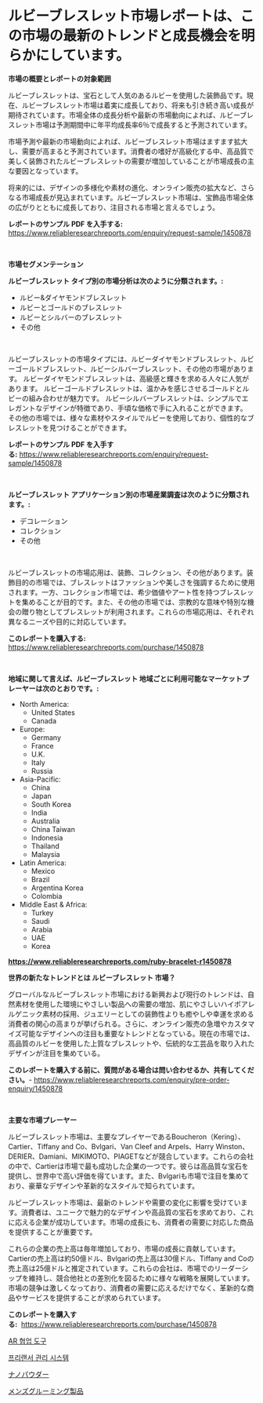 <p><h1>ルビーブレスレット市場レポートは、この市場の最新のトレンドと成長機会を明らかにしています。</h1></p><p><strong>市場の概要とレポートの対象範囲</strong></p>
<p><p>ルビーブレスレットは、宝石として人気のあるルビーを使用した装飾品です。現在、ルビーブレスレット市場は着実に成長しており、将来も引き続き高い成長が期待されています。市場全体の成長分析や最新の市場動向によれば、ルビーブレスレット市場は予測期間中に年平均成長率6％で成長すると予測されています。 </p><p>市場予測や最新の市場動向によれば、ルビーブレスレット市場はますます拡大し、需要が高まると予測されています。消費者の嗜好が高級化する中、高品質で美しく装飾されたルビーブレスレットの需要が増加していることが市場成長の主な要因となっています。</p><p>将来的には、デザインの多様化や素材の進化、オンライン販売の拡大など、さらなる市場成長が見込まれています。ルビーブレスレット市場は、宝飾品市場全体の広がりとともに成長しており、注目される市場と言えるでしょう。</p></p>
<p><strong>レポートのサンプル PDF を入手する:</strong> <a href="https://www.reliableresearchreports.com/enquiry/request-sample/1450878">https://www.reliableresearchreports.com/enquiry/request-sample/1450878</a></p>
<p>&nbsp;</p>
<p><strong>市場セグメンテーション</strong></p>
<p><strong>ルビーブレスレット タイプ別の市場分析は次のように分類されます。:</strong></p>
<p><ul><li>ルビー&ダイヤモンドブレスレット</li><li>ルビーとゴールドのブレスレット</li><li>ルビーとシルバーのブレスレット</li><li>その他</li></ul></p>
<p>&nbsp;</p>
<p><p>ルビーブレスレットの市場タイプには、ルビーダイヤモンドブレスレット、ルビーゴールドブレスレット、ルビーシルバーブレスレット、その他の市場があります。 ルビーダイヤモンドブレスレットは、高級感と輝きを求める人々に人気があります。 ルビーゴールドブレスレットは、温かみを感じさせるゴールドとルビーの組み合わせが魅力です。 ルビーシルバーブレスレットは、シンプルでエレガントなデザインが特徴であり、手頃な価格で手に入れることができます。 その他の市場では、様々な素材やスタイルでルビーを使用しており、個性的なブレスレットを見つけることができます。</p></p>
<p><strong>レポートのサンプル PDF を入手する:</strong>&nbsp;<a href="https://www.reliableresearchreports.com/enquiry/request-sample/1450878">https://www.reliableresearchreports.com/enquiry/request-sample/1450878</a></p>
<p>&nbsp;</p>
<p><strong> ルビーブレスレット アプリケーション別の市場産業調査は次のように分類されます。:</strong></p>
<p><ul><li>デコレーション</li><li>コレクション</li><li>その他</li></ul></p>
<p>&nbsp;</p>
<p><p>ルビーブレスレットの市場応用は、装飾、コレクション、その他があります。装飾目的の市場では、ブレスレットはファッションや美しさを強調するために使用されます。一方、コレクション市場では、希少価値やアート性を持つブレスレットを集めることが目的です。また、その他の市場では、宗教的な意味や特別な機会の贈り物としてブレスレットが利用されます。これらの市場応用は、それぞれ異なるニーズや目的に対応しています。</p></p>
<p><strong>このレポートを購入する:</strong>&nbsp; <a href="https://www.reliableresearchreports.com/purchase/1450878">https://www.reliableresearchreports.com/purchase/1450878</a></p>
<p>&nbsp;</p>
<p><strong>地域に関して言えば、ルビーブレスレット 地域ごとに利用可能なマーケットプレーヤーは次のとおりです。:</strong></p>
<p><ul>
    <li>
        North America:
        <ul>
            <li>United States</li>
            <li>Canada</li>
        </ul>
    </li>
    <li>
        Europe:
        <ul>
            <li>Germany</li>
            <li>France</li>
            <li>U.K.</li>
            <li>Italy</li>
            <li>Russia</li>
        </ul>
    </li>
    <li>
        Asia-Pacific:
        <ul>
            <li>China</li>
            <li>Japan</li>
            <li>South Korea</li>
            <li>India</li>
            <li>Australia</li>
            <li>China Taiwan</li>
            <li>Indonesia</li>
            <li>Thailand</li>
            <li>Malaysia</li>
        </ul>
    </li>
    <li>
        Latin America:
        <ul>
            <li>Mexico</li>
            <li>Brazil</li>
            <li>Argentina Korea</li>
            <li>Colombia</li>
        </ul>
    </li>
    <li>
        Middle East & Africa:
        <ul>
            <li>Turkey</li>
            <li>Saudi</li>
            <li>Arabia</li>
            <li>UAE</li>
            <li>Korea</li>
        </ul>
    </li>
    </ul></p>
<p><strong><a href="https://www.reliableresearchreports.com/ruby-bracelet-r1450878">https://www.reliableresearchreports.com/ruby-bracelet-r1450878</a></strong>&nbsp;</p>
<p><strong>世界の新たなトレンドとは ルビーブレスレット 市場？</strong></p>
<p><p>グローバルなルビーブレスレット市場における新興および現行のトレンドは、自然素材を使用した環境にやさしい製品への需要の増加、肌にやさしいハイポアレルゲニック素材の採用、ジュエリーとしての装飾性よりも癒やしや幸運を求める消費者の関心の高まりが挙げられる。さらに、オンライン販売の急増やカスタマイズ可能なデザインへの注目も重要なトレンドとなっている。現在の市場では、高品質のルビーを使用した上質なブレスレットや、伝統的な工芸品を取り入れたデザインが注目を集めている。</p></p>
<p><strong>このレポートを購入する前に、質問がある場合は問い合わせるか、共有してください。</strong>- <a href="https://www.reliableresearchreports.com/enquiry/pre-order-enquiry/1450878">https://www.reliableresearchreports.com/enquiry/pre-order-enquiry/1450878</a></p>
<p>&nbsp;</p>
<p><strong>主要な市場プレーヤー</strong></p>
<p><p>ルビーブレスレット市場は、主要なプレイヤーであるBoucheron（Kering）、Cartier、Tiffany and Co、Bvlgari、Van Cleef and Arpels、Harry Winston、DERIER、Damiani、MIKIMOTO、PIAGETなどが競合しています。これらの会社の中で、Cartierは市場で最も成功した企業の一つです。彼らは高品質な宝石を提供し、世界中で高い評価を得ています。また、Bvlgariも市場で注目を集めており、豪華なデザインや革新的なスタイルで知られています。</p><p>ルビーブレスレット市場は、最新のトレンドや需要の変化に影響を受けています。消費者は、ユニークで魅力的なデザインや高品質の宝石を求めており、これに応える企業が成功しています。市場の成長にも、消費者の需要に対応した商品を提供することが重要です。</p><p>これらの企業の売上高は毎年増加しており、市場の成長に貢献しています。Cartierの売上高は約50億ドル、Bvlgariの売上高は30億ドル、Tiffany and Coの売上高は25億ドルと推定されています。これらの会社は、市場でのリーダーシップを維持し、競合他社との差別化を図るために様々な戦略を展開しています。市場の競争は激しくなっており、消費者の需要に応えるだけでなく、革新的な商品やサービスを提供することが求められています。</p></p>
<p><strong>このレポートを購入する:</strong>&nbsp;&nbsp;<a href="https://www.reliableresearchreports.com/purchase/1450878">https://www.reliableresearchreports.com/purchase/1450878</a></p>
<p><p><a href="https://medium.com/@goonfghyt6587/ar-%ED%98%91%EC%97%85-%EB%8F%84%EA%B5%AC-%EC%8B%9C%EC%9E%A5-%EC%A0%84%EB%A7%9D-%EC%82%B0%EC%97%85-%EA%B0%9C%EC%9A%94-%EB%B0%8F-%EC%98%88%EC%B8%A1-2024%EB%85%84%EB%B6%80%ED%84%B0-2031%EB%85%84-84ad7e8e4d7d">AR 협업 도구</a></p><p><a href="https://medium.com/@christianlarkinus/%ED%94%84%EB%A6%AC%EB%9E%9C%EC%84%9C-%EA%B4%80%EB%A6%AC-%EC%8B%9C%EC%8A%A4%ED%85%9C-%EC%8B%9C%EC%9E%A5-%EC%8B%9C%EC%9E%A5-%EC%A0%90%EC%9C%A0%EC%9C%A8-%EC%8B%9C%EC%9E%A5-%EB%8F%99%ED%96%A5-%EB%B0%8F-%EB%AF%B8%EB%9E%98-%EC%84%B1%EC%9E%A5-%ED%83%90%EC%83%89-db0701e1a229">프리랜서 관리 시스템</a></p><p><a href="https://medium.com/@reyeshowell66/%E3%83%8A%E3%83%8E%E7%B2%89%E6%9C%AB%E5%B8%82%E5%A0%B4%E3%81%AE%E3%82%B7%E3%82%A7%E3%82%A2%E3%81%AE%E9%80%B2%E5%8C%96%E3%81%A8%E5%B8%82%E5%A0%B4%E6%88%90%E9%95%B7%E3%81%AE%E3%83%88%E3%83%AC%E3%83%B3%E3%83%89-2024%E5%B9%B4%E3%81%8B%E3%82%892031%E5%B9%B4%E3%81%BE%E3%81%A7-8b8546c80f99">ナノパウダー</a></p><p><a href="https://medium.com/@s.guest01/%E7%94%B7%E6%80%A7%E7%94%A8%E3%82%B0%E3%83%AB%E3%83%BC%E3%83%9F%E3%83%B3%E3%82%B0%E8%A3%BD%E5%93%81%E5%B8%82%E5%A0%B4%E3%83%A1%E3%83%88%E3%83%AA%E3%82%AF%E3%82%B9%E3%81%AE%E3%83%87%E3%82%B3%E3%83%BC%E3%83%89-%E5%B8%82%E5%A0%B4%E3%82%B7%E3%82%A7%E3%82%A2-%E3%83%88%E3%83%AC%E3%83%B3%E3%83%89-%E6%88%90%E9%95%B7%E3%83%91%E3%82%BF%E3%83%BC%E3%83%B3-0dae03756637">メンズグルーミング製品</a></p></p>